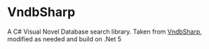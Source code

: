 # VndbSharp
A C# Visual Novel Database search library. Taken from [VndbSharp](https://github.com/Nikey646/VndbSharp), modified as needed and build on .Net 5
